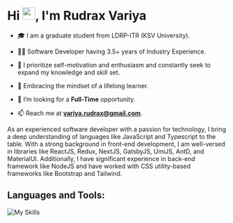 <h1 align="left">Hi <img src="https://github.com/sciencepal/sciencepal/blob/master/assets/Hi.gif" width="29px">, I'm Rudrax Variya</h1>

- 🎓 I am a graduate student from LDRP-ITR (KSV University).
  
- 👨‍💻 Software Developer having 3.5+ years of Industry Experience.
  
- 🌟 I prioritize self-motivation and enthusiasm and constantly seek to expand my knowledge and skill set.
  
- 🌱 Embracing the mindset of a lifelong learner.
  
- 🤝 I’m looking for a **Full-Time** opportunity.
  
- 📫 Reach me at **variya.rudrax@gmail.com**.

As an experienced software developer with a passion for technology, I bring a deep understanding of languages like JavaScript and Typescript to the table. With a strong background in front-end development, I am well-versed in libraries like ReactJS, Redux, NextJS, GatsbyJS, UmiJS, AntD, and MaterialUI. Additionally, I have significant experience in back-end framework like NodeJS and have worked with CSS utility-based frameworks like Bootstrap and Tailwind.

<h2 align="left">Languages and Tools:</h2>

![My Skills](https://skillicons.dev/icons?i=js,ts,git,html,css,sass,styledcomponents,bootstrap,tailwind,materialui,express,react,redux,next,gatsby,graphql,php,nodejs,laravel,mysql,mongodb,firebase,python,cpp,codepen,vscode,idea,aws,gcp,vercel,netlify,heroku,linux,bash)

